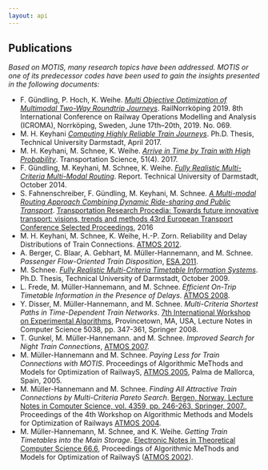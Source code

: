 ```yaml
---
layout: api
---
```


## Publications

*Based on MOTIS, many research topics have been addressed. MOTIS or one of its predecessor codes have been used to gain the insights presented in the following documents:*


- F. Gündling, P. Hoch, K. Weihe. [*Multi Objective Optimization of Multimodal Two-Way Roundtrip Journeys*](https://easychair.org/publications/preprint/XVB8). RailNorrköping 2019. 8th International Conference on Railway Operations Modelling and Analysis (ICROMA), Norrköping, Sweden, June 17th–20th, 2019. No. 069.
- M. H. Keyhani [*Computing Highly Reliable Train Journeys*](https://tuprints.ulb.tu-darmstadt.de/6227/). Ph.D. Thesis, Technical University Darmstadt, April 2017.
- M. H. Keyhani, M. Schnee, K. Weihe. [*Arrive in Time by Train with High Probability*](https://pubsonline.informs.org/doi/10.1287/trsc.2017.0758). Transportation Science, 51(4). 2017.
- F. Gündling, M. Keyhani, M. Schnee, K. Weihe. [*Fully Realistic Multi-Criteria Multi-Modal Routing*](http://tuprints.ulb.tu-darmstadt.de/4298/). Report. Technical University of Darmstadt, October 2014.
- S. Fahnenschreiber, F. Gündling, M. Keyhani, M. Schnee. [*A Multi-modal Routing Approach Combining Dynamic Ride-sharing and Public Transport*](https://www.sciencedirect.com/science/article/pii/S2352146516300187). [Transportation Research Procedia: Towards future innovative transport: visions, trends and methods 43rd European Transport Conference Selected Proceedings](https://www.sciencedirect.com/journal/transportation-research-procedia/vol/13/suppl/C), 2016
- M. H. Keyhani, M. Schnee, K. Weihe, H.-P. Zorn. Reliability and Delay Distributions of Train Connections. [ATMOS 2012](http://algo12.fri.uni-lj.si/?file=atmos).
- A. Berger, C. Blaar, A. Gebhart, M. Müller-Hannemann, and M. Schnee. *Passenger Flow-Oriented Train Disposition*, [ESA 2011](http://www.informatik.uni-trier.de/%7Eley/db/conf/esa/esa2011.html#BergerBGMS11).
- M. Schnee. [*Fully Realistic Multi-Criteria Timetable Information Systems*](http://tuprints.ulb.tu-darmstadt.de/1989/). Ph.D. Thesis, Technical University of Darmstadt, October 2009.
- L. Frede, M. Müller-Hannemann, and M. Schnee. *Efficient On-Trip Timetable Information in the Presence of Delays*. [ATMOS 2008]("http://algo2008.org/doku.php/atmos).
- Y. Disser, M. Müller-Hannemann, and M. Schnee. *Multi-Criteria Shortest Paths in Time-Dependent Train Networks*. [7th International Workshop on Experimental Algorithms](http://www.wea2008.org/index.html), Provincetown, MA, USA, Lecture Notes in Computer Science 5038, pp. 347-361, Springer 2008.
- T. Gunkel, M. Müller-Hannemann. and M. Schnee. *Improved Search for Night Train Connections*, [ATMOS 2007](http://www.math.tu-berlin.de/atmos07/).
- M. Müller-Hannemann and M. Schnee. *Paying Less for Train Connections with MOTIS*. Proceedings of Algorithmic MeThods and Models for Optimization of RailwayS, [ATMOS 2005](http://www.lsi.upc.edu/%7Ealgo05/?cmd=atmos2005), Palma de Mallorca, Spain, 2005.
- M. Müller-Hannemann and M. Schnee. *Finding All Attractive Train Connections by Multi-Criteria Pareto Search*. [Bergen, Norway, Lecture Notes in Computer Science, vol. 4359, pp. 246-263, Springer, 2007.](https://link.springer.com/chapter/10.1007/978-3-540-74247-0_3), Proceedings of the 4th Workshop on Algorithmic Methods and Models for Optimization of Railways [ATMOS 2004](http://www.ii.uib.no/algo2004/atmos2004/).
- M. Müller-Hannemann, M. Schnee, and K. Weihe. *Getting Train Timetables into the Main Storage*. [Electronic Notes in Theoretical Computer Science 66.6](https://www.sciencedirect.com/science/article/pii/S1571066104805255), Proceedings of Algorithmic MeThods and Models for Optimization of RailwayS ([ATMOS 2002](http://i11www.iti.uni-karlsruhe.de/extra/amore/atmos2002/)).